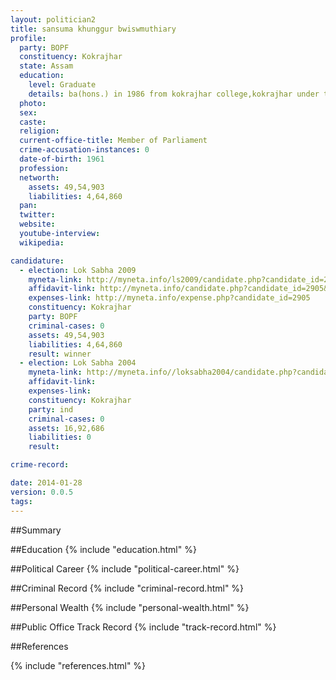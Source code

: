 ```yaml
---
layout: politician2
title: sansuma khunggur bwiswmuthiary
profile: 
  party: BOPF
  constituency: Kokrajhar
  state: Assam
  education: 
    level: Graduate
    details: ba(hons.) in 1986 from kokrajhar college,kokrajhar under the gauhati university
  photo: 
  sex: 
  caste: 
  religion: 
  current-office-title: Member of Parliament
  crime-accusation-instances: 0
  date-of-birth: 1961
  profession: 
  networth: 
    assets: 49,54,903
    liabilities: 4,64,860
  pan: 
  twitter: 
  website: 
  youtube-interview: 
  wikipedia: 

candidature: 
  - election: Lok Sabha 2009
    myneta-link: http://myneta.info/ls2009/candidate.php?candidate_id=2905
    affidavit-link: http://myneta.info/candidate.php?candidate_id=2905&scan=original
    expenses-link: http://myneta.info/expense.php?candidate_id=2905
    constituency: Kokrajhar 
    party: BOPF
    criminal-cases: 0
    assets: 49,54,903
    liabilities: 4,64,860
    result: winner 
  - election: Lok Sabha 2004
    myneta-link: http://myneta.info//loksabha2004/candidate.php?candidate_id=377
    affidavit-link: 
    expenses-link: 
    constituency: Kokrajhar 
    party: ind
    criminal-cases: 0
    assets: 16,92,686
    liabilities: 0
    result:  

crime-record: 

date: 2014-01-28
version: 0.0.5
tags: 
---
```

##Summary


##Education
{% include "education.html" %}


##Political Career
{% include "political-career.html" %}


##Criminal Record
{% include "criminal-record.html" %}


##Personal Wealth
{% include "personal-wealth.html" %}


##Public Office Track Record
{% include "track-record.html" %}


##References


{% include "references.html" %}